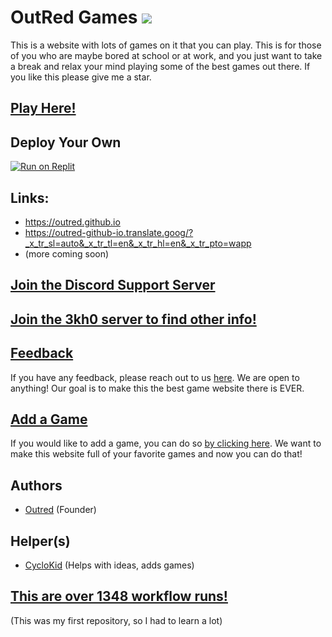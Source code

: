 # OutRed Games <a href="https://hits.seeyoufarm.com"><img src="https://hits.seeyoufarm.com/api/count/incr/badge.svg?url=https%3A%2F%2Fgithub.com%2FOutRed%2Foutred.github.io&count_bg=%236BA83D&title_bg=%23555555&icon=codeigniter.svg&icon_color=%23E7E7E7&title=Page+Visits&edge_flat=false"/></a>

This is a website with lots of games on it that you can play. This is for those of you who are
maybe bored at school or at work, and you just want to take a break and relax your mind playing some of the best games out there. If you like this please give me a star.
## [Play Here!](https://outred.github.io/game)
## Deploy Your Own
[![Run on Replit](https://binbashbanana.github.io/deploy-buttons/buttons/remade/replit.svg)](https://replit.com/github/OutRed/outred.github.io)
## Links:
- https://outred.github.io
- https://outred-github-io.translate.goog/?_x_tr_sl=auto&_x_tr_tl=en&_x_tr_hl=en&_x_tr_pto=wapp
- (more coming soon)
## [Join the Discord Support Server](https://discord.gg/s8Z4tsExcd)
## [Join the 3kh0 server to find other info!](https://discord.gg/3kh0)
## [Feedback](https://github.com/OutRed/outred.github.io/discussions/17)

If you have any feedback, please reach out to us [here](https://github.com/OutRed/outred.github.io/discussions/17). We are open to anything! Our goal is to make this the best game website there is EVER.


## [Add a Game](https://github.com/OutRed/outred.github.io/discussions/15)
If you would like to add a game, you can do so [by clicking here](https://github.com/OutRed/outred.github.io/discussions/15). We want to make this website full of your favorite games and now you can do that!
## Authors

- [Outred](https://www.github.com/OutRed) (Founder)

## Helper(s)

- [CycloKid](https://www.github.com/CycloKid) (Helps with ideas, adds games)

## [This are over 1348 workflow runs!](https://github.com/OutRed/outred.github.io/actions)
(This was my first repository, so I had to learn a lot)
